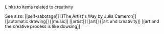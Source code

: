 Links to items related to creativity

See also:
[[self-sabotage]]
[[The Artist's Way by Julia Cameron]]
[[automatic drawing]]
[[music]]
[[artist]]
[[art]]
[[art and creativity]]
[[art and the creative process is like dowsing]]